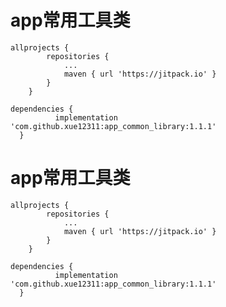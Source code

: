 # app常用工具类
```
allprojects {
		repositories {
			...
			maven { url 'https://jitpack.io' }
		}
	}
```

  ```
  dependencies {
	        implementation 'com.github.xue12311:app_common_library:1.1.1'
	}
  ```
# app常用工具类
```
allprojects {
		repositories {
			...
			maven { url 'https://jitpack.io' }
		}
	}
```

  ```
  dependencies {
	        implementation 'com.github.xue12311:app_common_library:1.1.1'
	}
  ```

